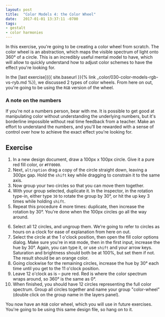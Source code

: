 ```yaml
---
layout: post
title:  "Color Models 4: the Color Wheel"
date:   2017-01-01 13:37:11 -0700
tags:
- gestalt
- color harmonies
---
```

In this exercise, you're going to be creating a color wheel from scratch. The color wheel is an abstraction, which maps the visible spectrum of light onto 360° of a circle. This is an incredibly useful mental model to have, which will allow to quickly understand how to adjust color schemes to have the effect you're looking for.

In the [last exercise]({{ site.baseurl }}{% link _color/030-color-models-rgb-vs-ryb.md %}), we discussed 2 types of color wheels. From here on out, you're going to be using the `RGB` version of the wheel.

### A note on the numbers

If you're not a numbers person, bear with me. It is possible to get good at manipulating color without understanding the underlying numbers, but it's borderline impossible without real time feedback from a teacher. Make an effort to understand the numbers, and you'll be rewarded with a sense of control over how to achieve the exact effect you're looking for.

<!--more-->
## Exercise

1. In a new design document, draw a 100px x 100px circle. Give it a pure red fill color, or `#FF0000`.
2. Next, `alt/option` drag a copy of the circle straight down, leaving a 300px gap. Hold the `shift` key while dragging to constrain it to the same axis.
3. Now <span data-keyCombo="group">group</span> your two circles so that you can move them together.
4. With your group selected, <span data-keyCombo="duplicate">duplicate</span> it. In the inspector, in the rotation type-in, either type `30` to rotate the group by 30°, or hit the up key 3 times while holding `shift`.
5. Repeat this procedure 4 more times: duplicate, then increase the rotation by 30°. You're done when the 100px circles go all the way around.
<!--SKETCH: has the rotate copies tool-->
6. Select all 12 circles, and ungroup them. We're going to refer to circles as hours on a clock for ease of explanation from here on out.
7. Select the circle at the 1 o'clock position, then open the fill color options dialog. Make sure you're in `HSB` mode, then in the first input, increase the hue by 30°. Again, you can type it, or use `shift` and your arrow keys. Saturation and brightness should both be at 100%, but set them if not. The result should be an orange color.
8. Going clockwise for the remaining circles, increase the hue by 30° each time until you get to the 11 o'clock position.
9. Leave 12 o'clock as is – pure red. Red is where the color spectrum wraps around, so 360° is the same as 0°.
10. When finished, you should have 12 circles representing the full color spectrum. Group all circles together and name your group "color-wheel" (double click on the group name in the layers panel).

You now have an `RGB` color wheel, which you will use in future exercises. You're going to be using this same design file, so hang on to it.
